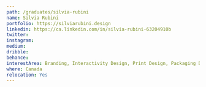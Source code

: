```yaml
---
path: /graduates/silvia-rubini
name: Silvia Rubini
portfolio: https://silviarubini.design
linkedin: https://ca.linkedin.com/in/silvia-rubini-63204910b
twitter:
instagram:
medium:
dribble:
behance:
interestArea: Branding, Interactivity Design, Print Design, Packaging Design
where: Canada
relocation: Yes
---
```

